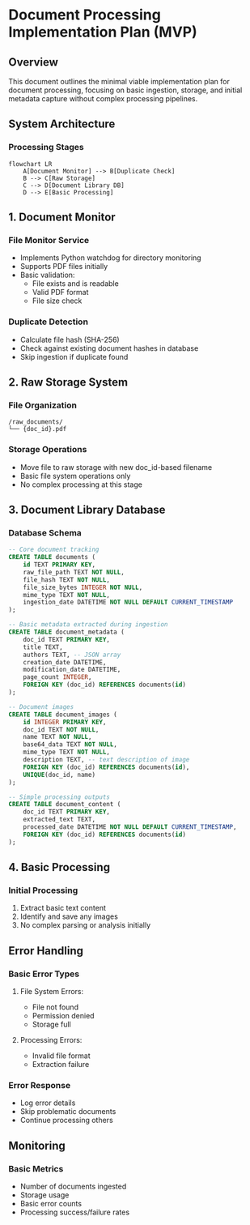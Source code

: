# Document Processing Implementation Plan (MVP)

## Overview
This document outlines the minimal viable implementation plan for document processing, focusing on basic ingestion, storage, and initial metadata capture without complex processing pipelines.

## System Architecture

### Processing Stages

```mermaid
flowchart LR
    A[Document Monitor] --> B[Duplicate Check]
    B --> C[Raw Storage]
    C --> D[Document Library DB]
    D --> E[Basic Processing]
```

## 1. Document Monitor

### File Monitor Service
- Implements Python watchdog for directory monitoring
- Supports PDF files initially
- Basic validation:
  * File exists and is readable
  * Valid PDF format
  * File size check

### Duplicate Detection
- Calculate file hash (SHA-256)
- Check against existing document hashes in database
- Skip ingestion if duplicate found

## 2. Raw Storage System

### File Organization
```
/raw_documents/
└── {doc_id}.pdf
```

### Storage Operations
- Move file to raw storage with new doc_id-based filename
- Basic file system operations only
- No complex processing at this stage

## 3. Document Library Database

### Database Schema

```sql
-- Core document tracking
CREATE TABLE documents (
    id TEXT PRIMARY KEY,
    raw_file_path TEXT NOT NULL,
    file_hash TEXT NOT NULL,
    file_size_bytes INTEGER NOT NULL,
    mime_type TEXT NOT NULL,
    ingestion_date DATETIME NOT NULL DEFAULT CURRENT_TIMESTAMP
);

-- Basic metadata extracted during ingestion
CREATE TABLE document_metadata (
    doc_id TEXT PRIMARY KEY,
    title TEXT,
    authors TEXT, -- JSON array
    creation_date DATETIME,
    modification_date DATETIME,
    page_count INTEGER,
    FOREIGN KEY (doc_id) REFERENCES documents(id)
);

-- Document images
CREATE TABLE document_images (
    id INTEGER PRIMARY KEY,
    doc_id TEXT NOT NULL,
    name TEXT NOT NULL,
    base64_data TEXT NOT NULL,
    mime_type TEXT NOT NULL,
    description TEXT, -- text description of image
    FOREIGN KEY (doc_id) REFERENCES documents(id),
    UNIQUE(doc_id, name)
);

-- Simple processing outputs
CREATE TABLE document_content (
    doc_id TEXT PRIMARY KEY,
    extracted_text TEXT,
    processed_date DATETIME NOT NULL DEFAULT CURRENT_TIMESTAMP,
    FOREIGN KEY (doc_id) REFERENCES documents(id)
);
```

## 4. Basic Processing

### Initial Processing
1. Extract basic text content
2. Identify and save any images
3. No complex parsing or analysis initially



## Error Handling

### Basic Error Types
1. File System Errors:
   - File not found
   - Permission denied
   - Storage full

2. Processing Errors:
   - Invalid file format
   - Extraction failure

### Error Response
- Log error details
- Skip problematic documents
- Continue processing others

## Monitoring

### Basic Metrics
- Number of documents ingested
- Storage usage
- Basic error counts
- Processing success/failure rates
